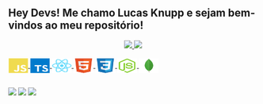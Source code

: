 ## Hey Devs! Me chamo Lucas Knupp e sejam bem-vindos ao meu repositório!

<div align="center">
  <a href="https://github.com/KnuppLucas">
  <img height="180em" src="https://github-readme-stats.vercel.app/api?username=KnuppLucas&show_icons=true&theme=dracula&include_all_commits=true&count_private=true"/>
  <img height="180em" src="https://github-readme-stats.vercel.app/api/top-langs/?username=KnuppLucas&layout=compact"/>
</div>
<div style="display: inline_block"><br>
  <img align="center" alt="LucasKnupp-Js" height="30" width="40" src="https://raw.githubusercontent.com/devicons/devicon/master/icons/javascript/javascript-plain.svg">
  <img align="center" alt="LucasKnupp-NodeJS" height="30" width="40" src="https://raw.githubusercontent.com/devicons/devicon/master/icons/typescript/typescript-original.svg">
  <img align="center" alt="LucasKnupp-React" height="30" width="40" src="https://raw.githubusercontent.com/devicons/devicon/master/icons/react/react-original.svg">
  <img align="center" alt="LucasKnupp-HTML" height="30" width="40" src="https://raw.githubusercontent.com/devicons/devicon/master/icons/html5/html5-original.svg">
  <img align="center" alt="LucasKnupp-CSS" height="30" width="40" src="https://raw.githubusercontent.com/devicons/devicon/master/icons/css3/css3-original.svg">
  <img align="center" alt="LucasKnupp-NodeJS" height="30" width="40" src="https://raw.githubusercontent.com/devicons/devicon/master/icons/nodejs/nodejs-original.svg">
  <img align="center" alt="LucasKnupp-NodeJS" height="30" width="40" src="https://raw.githubusercontent.com/devicons/devicon/master/icons/mongodb/mongodb-original.svg">
  
  ##
 
<div> 
  <a href="https://instagram.com/lucas_knupp/" target="_blank"><img src="https://img.shields.io/badge/-Instagram-%23E4405F?style=for-the-badge&logo=instagram&logoColor=white" target="_blank"></a>
  <a href = "mailto:Lucas_knupp@outlook.com"><img src="https://img.shields.io/badge/Microsoft_Outlook-0078D4?style=for-the-badge&logo=microsoft-outlook&logoColor=white" target="_blank"></a>
  <a href="https://www.linkedin.com/in/lucas-knupp-leite-pessoa-239288179/" target="_blank"><img src="https://img.shields.io/badge/-LinkedIn-%230077B5?style=for-the-badge&logo=linkedin&logoColor=white" target="_blank"></a> 
 
 
</div>
